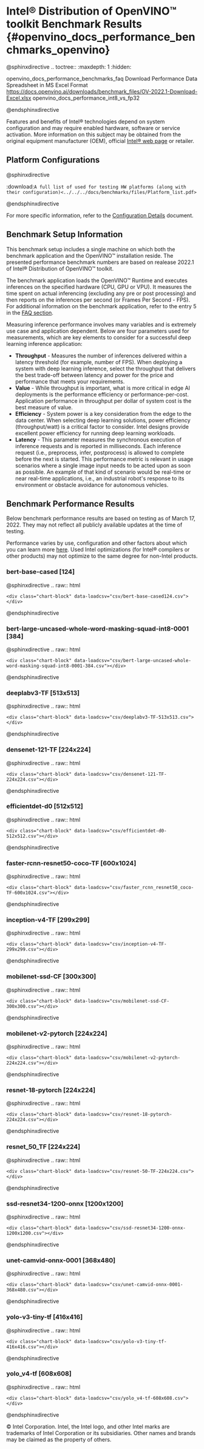 # Intel® Distribution of OpenVINO™ toolkit Benchmark Results {#openvino_docs_performance_benchmarks_openvino}

@sphinxdirective
.. toctree::
   :maxdepth: 1
   :hidden:

   openvino_docs_performance_benchmarks_faq
   Download Performance Data Spreadsheet in MS Excel Format <https://docs.openvino.ai/downloads/benchmark_files/OV-2022.1-Download-Excel.xlsx>
   openvino_docs_performance_int8_vs_fp32


@endsphinxdirective

Features and benefits of Intel® technologies depend on system configuration and may require enabled hardware, software or service activation. More information on this subject may be obtained from the original equipment manufacturer (OEM), official [Intel® web page](https://www.intel.com) or retailer.

## Platform Configurations

@sphinxdirective

:download:`A full list of used for testing HW platforms (along with their configuration)<../../../docs/benchmarks/files/Platform_list.pdf>`

@endsphinxdirective

For more specific information, refer to the [Configuration Details](https://docs.openvino.ai/resources/benchmark_files/system_configurations_2022.1.html) document.

## Benchmark Setup Information

This benchmark setup includes a single machine on which both the benchmark application and the OpenVINO™ installation reside. The presented performance benchmark numbers are based on realease 2022.1 of Intel® Distribution of OpenVINO™ toolkit.

The benchmark application loads the OpenVINO™ Runtime and executes inferences on the specified hardware (CPU, GPU or VPU). It measures the time spent on actual inferencing (excluding any pre or post processing) and then reports on the inferences per second (or Frames Per Second - FPS). For additional information on the benchmark application, refer to the entry 5 in the [FAQ section](performance_benchmarks_faq.md).

Measuring inference performance involves many variables and is extremely use case and application dependent. Below are four parameters used for measurements, which are key elements to consider for a successful deep learning inference application:

- **Throughput** - Measures the number of inferences delivered within a latency threshold (for example, number of FPS). When deploying a system with deep learning inference, select the throughput that delivers the best trade-off between latency and power for the price and performance that meets your requirements.
- **Value** - While throughput is important, what is more critical in edge AI deployments is the performance efficiency or performance-per-cost. Application performance in throughput per dollar of system cost is the best measure of value.
- **Efficiency** - System power is a key consideration from the edge to the data center. When selecting deep learning solutions, power efficiency (throughput/watt) is a critical factor to consider. Intel designs provide excellent power efficiency for running deep learning workloads.
- **Latency** - This parameter measures the synchronous execution of inference requests and is reported in milliseconds. Each inference request (i.e., preprocess, infer, postprocess) is allowed to complete before the next is started. This performance metric is relevant in usage scenarios where a single image input needs to be acted upon as soon as possible. An example of that kind of scenario would be real-time or near real-time applications, i.e., an industrial robot's response to its environment or obstacle avoidance for autonomous vehicles.

## Benchmark Performance Results

Below benchmark performance results are based on testing as of March 17, 2022. They may not reflect all publicly available updates at the time of testing.
<!-- See configuration disclosure for details. No product can be absolutely secure. -->
Performance varies by use, configuration and other factors about which you can learn more [here](https://www.intel.com/PerformanceIndex). Used Intel optimizations (for Intel® compilers or other products) may not optimize to the same degree for non-Intel products.

### bert-base-cased [124]

@sphinxdirective
.. raw:: html

    <div class="chart-block" data-loadcsv="csv/bert-base-cased124.csv"></div>

@endsphinxdirective


### bert-large-uncased-whole-word-masking-squad-int8-0001 [384]

@sphinxdirective
.. raw:: html

    <div class="chart-block" data-loadcsv="csv/bert-large-uncased-whole-word-masking-squad-int8-0001-384.csv"></div>

@endsphinxdirective

### deeplabv3-TF [513x513]

@sphinxdirective
.. raw:: html

    <div class="chart-block" data-loadcsv="csv/deeplabv3-TF-513x513.csv"></div>

@endsphinxdirective

### densenet-121-TF [224x224]

@sphinxdirective
.. raw:: html

    <div class="chart-block" data-loadcsv="csv/densenet-121-TF-224x224.csv"></div>

@endsphinxdirective

### efficientdet-d0 [512x512]

@sphinxdirective
.. raw:: html

    <div class="chart-block" data-loadcsv="csv/efficientdet-d0-512x512.csv"></div>

@endsphinxdirective

### faster-rcnn-resnet50-coco-TF [600x1024]

@sphinxdirective
.. raw:: html

    <div class="chart-block" data-loadcsv="csv/faster_rcnn_resnet50_coco-TF-600x1024.csv"></div>

@endsphinxdirective

### inception-v4-TF [299x299]

@sphinxdirective
.. raw:: html

    <div class="chart-block" data-loadcsv="csv/inception-v4-TF-299x299.csv"></div>

@endsphinxdirective

### mobilenet-ssd-CF [300x300]

@sphinxdirective
.. raw:: html

    <div class="chart-block" data-loadcsv="csv/mobilenet-ssd-CF-300x300.csv"></div>

@endsphinxdirective

### mobilenet-v2-pytorch [224x224]

@sphinxdirective
.. raw:: html

    <div class="chart-block" data-loadcsv="csv/mobilenet-v2-pytorch-224x224.csv"></div>

@endsphinxdirective

### resnet-18-pytorch [224x224]

@sphinxdirective
.. raw:: html

    <div class="chart-block" data-loadcsv="csv/resnet-18-pytorch-224x224.csv"></div>

@endsphinxdirective


### resnet_50_TF [224x224]

@sphinxdirective
.. raw:: html

    <div class="chart-block" data-loadcsv="csv/resnet-50-TF-224x224.csv"></div>

@endsphinxdirective

### ssd-resnet34-1200-onnx [1200x1200]

@sphinxdirective
.. raw:: html

    <div class="chart-block" data-loadcsv="csv/ssd-resnet34-1200-onnx-1200x1200.csv"></div>

@endsphinxdirective

### unet-camvid-onnx-0001 [368x480]

@sphinxdirective
.. raw:: html

    <div class="chart-block" data-loadcsv="csv/unet-camvid-onnx-0001-368x480.csv"></div>

@endsphinxdirective

### yolo-v3-tiny-tf [416x416]

@sphinxdirective
.. raw:: html

    <div class="chart-block" data-loadcsv="csv/yolo-v3-tiny-tf-416x416.csv"></div>

@endsphinxdirective

### yolo_v4-tf [608x608]

@sphinxdirective
.. raw:: html

    <div class="chart-block" data-loadcsv="csv/yolo_v4-tf-608x608.csv"></div>

@endsphinxdirective

© Intel Corporation. Intel, the Intel logo, and other Intel marks are trademarks of Intel Corporation or its subsidiaries. Other names and brands may be claimed as the property of others.
